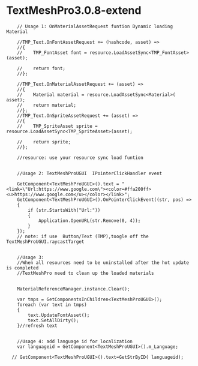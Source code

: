 # TextMeshPro3.0.8-extend
       

       
        // Usage 1: OnMaterialAssetRequest funtion Dynamic loading Material

        //TMP_Text.OnFontAssetRequest += (hashcode, asset) =>
        //{
        //    TMP_FontAsset font = resource.LoadAssetSync<TMP_FontAsset>(asset);

        //    return font;
        //};

        //TMP_Text.OnMaterialAssetRequest += (asset) =>
        //{
        //    Material material = resource.LoadAssetSync<Material>( asset);
        //    return material;
        //};
        //TMP_Text.OnSpriteAssetRequest += (asset) =>
        //{
        //    TMP_SpriteAsset sprite = resource.LoadAssetSync<TMP_SpriteAsset>(asset);

        //    return sprite;
        //};

        //resource: use your resource sync load funtion


        //Usage 2: TextMeshProUGUI  IPointerClickHandler event

        GetComponent<TextMeshProUGUI>().text = "<link=\"Url:https://www.google.com\"><color=#ffa200ff><u>https://www.google.com</u></color></link>";
        GetComponent<TextMeshProUGUI>().OnPointerClickEvent((str, pos) =>
        {
            if (str.StartsWith("Url:"))
            {
                Application.OpenURL(str.Remove(0, 4));
            }
        });
        // note: if use  Button/Text (TMP),toogle off the TextMeshProUGUI.raycastTarget


        //Usage 3:
        //When all resources need to be uninstalled after the hot update is completed
        //TextMeshPro need to clean up the loaded materials


        MaterialReferenceManager.instance.Clear();

        var tmps = GetComponentsInChildren<TextMeshProUGUI>();
        foreach (var text in tmps)
        {
            text.UpdateFontAsset();
            text.SetAllDirty();
        }//refresh text


        //Usage 4: add language id for localization
        var languageid = GetComponent<TextMeshProUGUI>().m_Language;

      // GetComponent<TextMeshProUGUI>().text=GetStrByID( languageid);